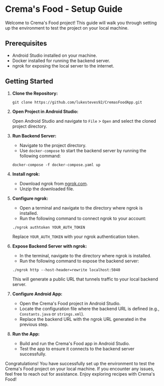 # Crema's Food - Setup Guide

Welcome to Crema's Food project! This guide will walk you through setting up the environment to test the project on your local machine.

## Prerequisites

- Android Studio installed on your machine.
- Docker installed for running the backend server.
- ngrok for exposing the local server to the internet.

## Getting Started

1. **Clone the Repository:**

    ```
    git clone https://github.com/lukesteves92/CremasFoodApp.git
    ```

2. **Open Project in Android Studio:**

    Open Android Studio and navigate to `File` > `Open` and select the cloned project directory.

3. **Run Backend Server:**

    - Navigate to the project directory.
    - Use `docker-compose` to start the backend server by running the following command:

    ```
    docker-compose -f docker-compose.yaml up
    ```

4. **Install ngrok:**

    - Download ngrok from [ngrok.com](https://ngrok.com/download).
    - Unzip the downloaded file.

5. **Configure ngrok:**

    - Open a terminal and navigate to the directory where ngrok is installed.
    - Run the following command to connect ngrok to your account:

    ```
    ./ngrok authtoken YOUR_AUTH_TOKEN
    ```

    Replace `YOUR_AUTH_TOKEN` with your ngrok authentication token.

6. **Expose Backend Server with ngrok:**

    - In the terminal, navigate to the directory where ngrok is installed.
    - Run the following command to expose the backend server:

    ```
    ./ngrok http --host-header=rewrite localhost:5040
    ```

    This will generate a public URL that tunnels traffic to your local backend server.

7. **Configure Android App:**

    - Open the Crema's Food project in Android Studio.
    - Locate the configuration file where the backend URL is defined (e.g., `Constants.java` or `strings.xml`).
    - Replace the backend URL with the ngrok URL generated in the previous step.

8. **Run the App:**

    - Build and run the Crema's Food app in Android Studio.
    - Test the app to ensure it connects to the backend server successfully.

Congratulations! You have successfully set up the environment to test the Crema's Food project on your local machine. If you encounter any issues, feel free to reach out for assistance. Enjoy exploring recipes with Crema's Food!
